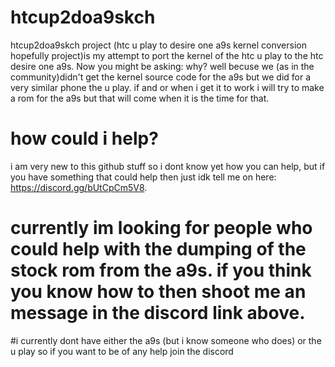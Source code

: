 # htcup2doa9skch
htcup2doa9skch project (htc u play to desire one a9s kernel conversion hopefully project)is my attempt to port the kernel of the htc u play to the htc desire one a9s. Now you might be asking: why? well becuse we (as in the community)didn't get the kernel source code for the a9s but we did for a very similar phone the u play. if and or when i get it to work i will try to make a rom for the a9s but that will come when it is the time for that.
# how could i help?
i am very new to this github stuff so i dont know yet how you can help, but if you have something that could help then just idk tell me on here: https://discord.gg/bUtCpCm5V8.
# currently im looking for people who could help with the dumping of the stock rom from the a9s. if you think you know how to then shoot me an message in the discord link above.
#i currently dont have either the a9s (but i know someone who does) or the u play so if you want to be of any help join the discord
